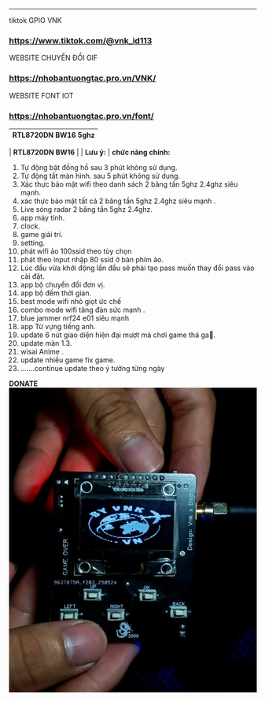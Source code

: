 
______________
tiktok GPIO VNK
### https://www.tiktok.com/@vnk_id113
WEBSITE CHUYỂN ĐỔI GIF
### https://nhobantuongtac.pro.vn/VNK/
WEBSITE FONT IOT
### https://nhobantuongtac.pro.vn/font/

| **RTL8720DN BW16 5ghz**            |
|-----------------------|
              
    
| **RTL8720DN BW16**         |
|   **Lưu ý:**    |
 **chức năng chính:**
1. Tự động bật đồng hồ sau 3 phút không sử dụng.
2. Tự động tắt màn hình.
sau 5 phút không sử dụng.
3. Xác thực bảo mật wifi theo danh sách 2 băng tần 5ghz 2.4ghz siêu mạnh.
4. xác thực bảo mật tất cả 2 băng tần 5ghz 2.4ghz siêu mạnh .
5. Live sóng radar 2 băng tần 5ghz 2.4ghz.
6. app máy tính.
7. clock.
8. game giải trí.
9. setting.
10. phát wifi ảo 100ssid theo tùy chọn
11. phát theo input nhập 80 ssid ở bàn phím ảo.
12. Lúc đầu vừa khởi động lần đầu sẽ phải tạo pass muốn thay đổi pass vào cài đặt.
13. app bộ chuyển đổi đơn vị.
14. app bộ đếm thời gian.
15. best mode wifi nhỏ giọt ức chế 
16. combo mode wifi tăng đàn sức mạnh .
17. blue jammer nrf24 e01 siêu mạnh 
18. app Từ vựng tiếng anh.
19. update 6 nút giao diện hiện đại mượt mà chơi game thả ga🤣.
20. update màn 1.3.
21. wisai Anime .
22. update nhiều game fix game.
24. .......continue update theo ý tưởng từng ngày 



**DONATE** 
![](./qrcode.png) 
